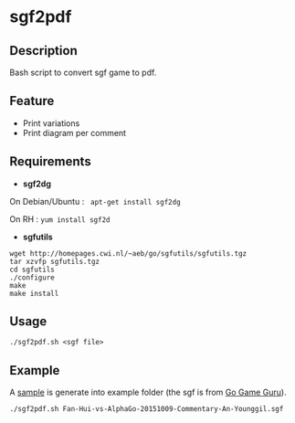# sgf2pdf

## Description
Bash script to convert sgf game to pdf.

## Feature
- Print variations
- Print diagram per comment

## Requirements

- **sgf2dg**

On Debian/Ubuntu : ``` apt-get install sgf2dg```

On RH : ``` yum install sgf2d ```

- **sgfutils**

```
wget http://homepages.cwi.nl/~aeb/go/sgfutils/sgfutils.tgz
tar xzvfp sgfutils.tgz
cd sgfutils
./configure
make
make install
```

## Usage

``` ./sgf2pdf.sh <sgf file> ```

## Example

A [sample](https://github.com/Cdric49/sgf2pdf/raw/master/example/Fan-Hui-vs-AlphaGo-20151009-Commentary-An-Younggil.pdf) is generate into example folder (the sgf is from [Go Game Guru]( https://gogameguru.com/go-commentary-deepmind-alphago-vs-fan-hui-game-5/)).

``` ./sgf2pdf.sh Fan-Hui-vs-AlphaGo-20151009-Commentary-An-Younggil.sgf ```

